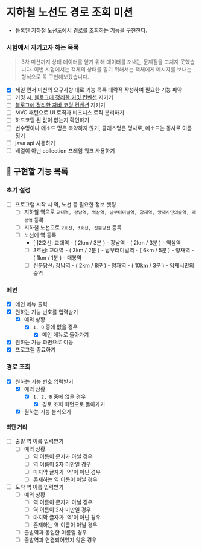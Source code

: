 # 지하철 노선도 경로 조회 미션
- 등록된 지하철 노선도에서 경로를 조회하는 기능을 구현한다.

### 시험에서 지키고자 하는 목록

> 3차 미션까지 상태 데이터를 얻기 위해 데이터를 꺼내는 문제점을 고치지 못했습니다.
이번 시험에서는 객체의 상태를 알기 위해서는 객체에게 메시지를 보내는 형식으로 꼭 구현해보겠습니다.

- [x]  제일 먼저 미션의 요구사항 대로 기능 목록 대략적 작성하여 필요한 기능 파악
- [ ]  커밋 시, [블로그에 정리한 커밋 컨벤션](https://velog.io/@new_wisdom/Clean-Coding-Commit-Message-Conventions) 지키기
- [ ]  [블로그에 정리한 자바 코딩 컨벤션](https://velog.io/@new_wisdom/JAVA-Google-Java-Style-Guide-%EB%B2%88%EC%97%AD) 지키기
- [ ]  MVC 패턴으로 UI 로직과 비즈니스 로직 분리하기
- [ ]  하드코딩 된 값이 없는지 확인하기
- [ ]  변수명이나 메소드 명은 축약하지 않기, 클래스명은 명사로, 메소드는 동사로 이름 짓기
- [ ]  java api 사용하기
- [ ]  배열이 아닌 collection 프레임 워크 사용하기

## 📃 구현할 기능 목록
### 초기 설정
- [ ]  프로그램 시작 시 역, 노선 등 필요한 정보 셋팅
    - [ ]  지하철 역으로 ```교대역, 강남역, 역삼역, 남부터미널역, 양재역, 양재시민의숲역, 매봉역``` 등록
    - [ ]  지하철 노선으로 ```2호선, 3호선, 신분당선``` 등록
    - [ ]  노선에 역 등록
    	- [ ]2호선: 교대역 - ( 2km / 3분 ) - 강남역 - ( 2km / 3분 ) - 역삼역
        - [ ] 3호선: 교대역 - ( 3km / 2분 ) - 남부터미널역 - ( 6km / 5분 ) - 양재역 - ( 1km / 1분 ) - 매봉역
        - [ ] 신분당선: 강남역 - ( 2km / 8분 ) - 양재역 - ( 10km / 3분 ) - 양재시민의숲역
       
### 메인 
- [x] 메인 메뉴 출력
- [x] 원하는 기능 번호를 입력받기 
    - [x]  예외 상황
        - [x]  ```1, Q```  중에 없을 경우
            - [x] 메인 메뉴로 돌아가기
- [x] 원하는 기능 화면으로 이동
- [x] 프로그램 종료하기
### 경로 조회
- [x]  원하는 기능 번호 입력받기
    - [x]  예외 상황 
        - [x]  ```1, 2, B```  중에 없을 경우
            - [x]  경로 조회 화면으로 돌아가기
    - [x]  원하는 기능 불러오기
#### 최단 거리
- [ ]  출발 역 이름 입력받기
    - [ ]  예외 상황 
        - [ ]  역 이름이 문자가 아닐 경우
        - [ ]  역 이름이 2자 미만일 경우
        - [ ]  마지막 글자가 '역'이 아닌 경우
        - [ ]  존재하는 역 이름이 아닐 경우
- [ ]  도착 역 이름 입력받기
    - [ ]  예외 상황 
        - [ ]  역 이름이 문자가 아닐 경우
        - [ ]  역 이름이 2자 미만일 경우
        - [ ]  마지막 글자가 '역'이 아닌 경우
        - [ ]  존재하는 역 이름이 아닐 경우
	- [ ]  출발역과 동일한 이름일 경우
	- [ ]  출발역과 연결되어있지 않은 경우